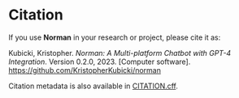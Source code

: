 # Citation

If you use **Norman** in your research or project, please cite it as:

Kubicki, Kristopher. *Norman: A Multi-platform Chatbot with GPT-4 Integration*. Version 0.2.0, 2023. [Computer software]. https://github.com/KristopherKubicki/norman

Citation metadata is also available in [CITATION.cff](CITATION.cff).
